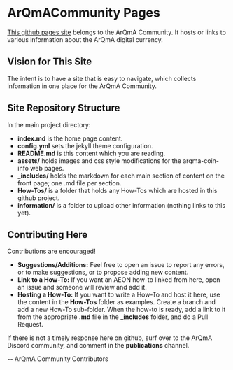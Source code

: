 # ArQmACommunity Pages
[This github pages site](https://ArqTras.github.io/) belongs to the ArQmA Community. It hosts or links to various information about the ArQmA digital currency.

## Vision for This Site

The intent is to have a site that is easy to navigate, which collects information in one place for the ArQmA Community.

## Site Repository Structure

In the main project directory:

*   **index.md** is the home page content.
*   **config.yml** sets the jekyll theme configuration.
*   **README.md** is this content which you are reading.
*   **assets/** holds images and css style modifications for the arqma-coin-info web pages.
*   **_includes/** holds the markdown for each main section of content on the front page; one .md file per section.
*   **How-Tos/** is a folder that holds any How-Tos which are hosted in this github project.
*   **information/** is a folder to upload other information (nothing links to this yet).

## Contributing Here
Contributions are encouraged!

*   **Suggestions/Additions:** Feel free to open an issue to report any errors, or to make suggestions, or to propose adding new content.
*   **Link to a How-To:** If you want an AEON how-to linked from here, open an issue and someone will review and add it.
*   **Hosting a How-To:** If you want to write a How-To and host it here, use the content in the **How-Tos** folder as examples. Create a branch and add a new How-To sub-folder. When the how-to is ready, add a link to it from the appropriate **.md** file in the **_includes** folder, and do a Pull Request.

If there is not a timely response here on github, surf over to the ArQmA Discord community, and comment in the **publications** channel.

-- ArQmA Community Contributors
